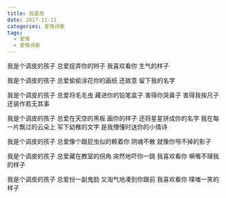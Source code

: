 ```yaml
---
title: 捣蛋鬼
date: 2017-11-11
categories: 爱情诗歌
tags:
  - 爱情
  - 爱情诗歌
---
```


我是个调皮的孩子
总爱捉弄你的辫子
我喜欢看你
生气的样子
<!--more-->
我是个调皮的孩子
总爱偷偷涂花你的画纸
还故意
留下我的名字

我是个调皮的孩子
总爱将毛毛虫
藏进你的铅笔盒子
害得你哭鼻子
害得我挨尺子
还装作若无其事

我是个调皮的孩子
总爱在天空的黑板
画你的样子
还将星星拼成你的名字
我在每一片飘过的云朵上
写下幼稚的文字
是我懵懂时送你的小情诗

我是个调皮的孩子
总爱像个跟屁虫似的赖着你
阴魂不散
就像你甩不掉的影子

我是个调皮的孩子
总爱藏在教室的拐角
突然地吓你一跳
我喜欢看你
噘嘴不理我的样子

我是个调皮的孩子
总爱扮一副鬼脸
又淘气地凑到你跟前
我喜欢看你
噗嗤一笑的样子